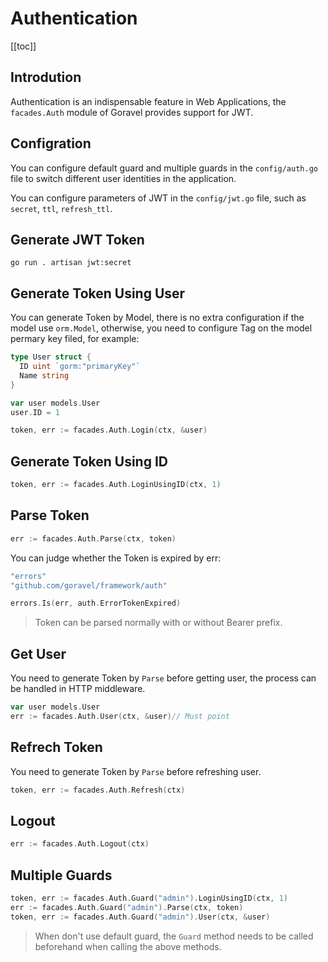 # Authentication

[[toc]]

## Introdution

Authentication is an indispensable feature in Web Applications, the `facades.Auth` module of Goravel provides support for JWT.

## Configration

You can configure default guard and multiple guards in the `config/auth.go` file to switch different user identities in the application.

You can configure parameters of JWT in the `config/jwt.go` file, such as `secret`, `ttl`, `refresh_ttl`.

## Generate JWT Token

```
go run . artisan jwt:secret
```

## Generate Token Using User

You can generate Token by Model, there is no extra configuration if the model use `orm.Model`, otherwise, you need to configure Tag on the model permary key filed, for example:

```go
type User struct {
  ID uint `gorm:"primaryKey"`
  Name string
}
```

```go
var user models.User
user.ID = 1

token, err := facades.Auth.Login(ctx, &user)
```

## Generate Token Using ID

```go
token, err := facades.Auth.LoginUsingID(ctx, 1)
```

## Parse Token

```go
err := facades.Auth.Parse(ctx, token)
```

You can judge whether the Token is expired by err:

```go
"errors"
"github.com/goravel/framework/auth"

errors.Is(err, auth.ErrorTokenExpired)
```

> Token can be parsed normally with or without Bearer prefix.

## Get User

You need to generate Token by `Parse` before getting user, the process can be handled in HTTP middleware.

```go
var user models.User
err := facades.Auth.User(ctx, &user)// Must point
```

## Refrech Token

You need to generate Token by `Parse` before refreshing user.

```go
token, err := facades.Auth.Refresh(ctx)
```

## Logout

```go
err := facades.Auth.Logout(ctx)
```

## Multiple Guards

```go
token, err := facades.Auth.Guard("admin").LoginUsingID(ctx, 1)
err := facades.Auth.Guard("admin").Parse(ctx, token)
token, err := facades.Auth.Guard("admin").User(ctx, &user)
```

> When don't use default guard, the `Guard` method needs to be called beforehand when calling the above methods.
